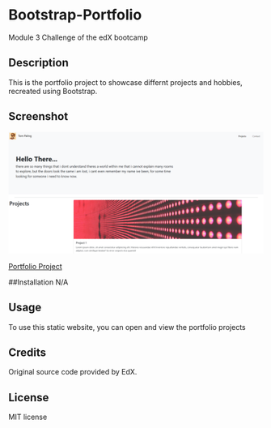 # Bootstrap-Portfolio

Module 3 Challenge of the edX bootcamp

## Description
This is the portfolio project to showcase differnt projects and hobbies, recreated using Bootstrap.

## Screenshot

<img src="assets/images/Screenshot 2023-11-10 133841.png">

<a href="https://ph8tfunk.github.io/Bootstrap-Portfolio/">Portfolio Project</a>

##Installation
N/A

## Usage
To use this static website, you can open and view the portfolio projects

## Credits
Original source code provided by EdX.

## License
MIT license
